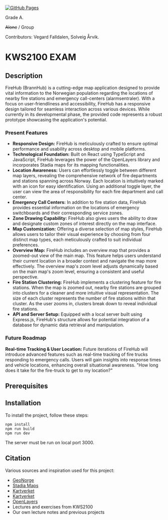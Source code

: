 [![GitHub Pages](https://img.shields.io/badge/Exam%20Map-Deployed-blue)](https://kristiania-kws2100-2024.github.io/kws2100-exam-kath0809/)

Grade A.

~~Alone~~ / Group

Contributors: Vegard Falldalen, Solveig Årvik.

# KWS2100 EXAM

## Description

FireHub (BrannHub) is a cutting-edge map application designed to provide vital information to the Norwegian population
regarding
the locations of nearby fire stations and emergency call-centers (alarmsentraler). With a focus on user-friendliness and
accessibility,
FireHub has a responsive design tailored for seamless interaction across various devices. While currently in its
developmental phase, the provided code represents a robust prototype showcasing the application's potential.

### Present Features

- **Responsive Design:** FireHub is meticulously crafted to ensure optimal performance and usability across desktop and
  mobile platforms.
- **Technological Foundation:** Built on React using TypeScript and JavaScript, FireHub leverages the power of the
  OpenLayers library and incorporates Stadia maps for its mapping functionalities.
- **Location Awareness:** Users can effortlessly toggle between different map layers, revealing the comprehensive
  network of fire departments and stations spanning across Norway. Each location is intuitively marked with an icon for
  easy identification. Using an additional toggle layer, the user can view the area of responsibility for each fire
  department and call center.
- **Emergency Call Centers:** In addition to fire station data, FireHub provides essential information on the locations
  of emergency switchboards and their corresponding service zones.
- **Zone Drawing Capability:** FireHub also gives users the ability to draw and designate custom zones of interest
  directly on the map interface.
- **Map Customization:** Offering a diverse selection of map styles, FireHub allows users to tailor their visual
  experience by choosing from four distinct map types, each meticulously crafted to suit individual preferences.
- **Overview Map:** FireHub includes an overview map that provides a zoomed-out view of the main map. This feature helps
  users understand their current location in a broader context and navigate the map more effectively. The overview map's
  zoom level adjusts dynamically based on the main map's zoom level, ensuring a consistent and useful perspective.
- **Fire Station Clustering:** FireHub implements a clustering feature for fire stations. When the map is zoomed out,
  nearby fire stations are grouped into clusters for a cleaner and more intuitive visual representation. The size of
  each cluster represents the number of fire stations within that cluster. As the user zooms in, clusters break down to
  reveal individual fire stations.
- **API and Server Setup:** Equipped with a local server built using Express.js, FireHub's structure allows for
  potential
  integration of a database for dynamic data retrieval and manipulation.

### Future Roadmap

**Real-time Tracking & User Location:** Future iterations of FireHub will introduce advanced features such as
real-time tracking of fire trucks responding to emergency calls. Users will gain insights into response times and
vehicle locations, enhancing overall situational awareness. "How long does it take for the fire-truck to get to my
location?"

## Prerequisites

## Installation

To install the project, follow these steps:

    npm install
    npm run build
    npm run dev

The server must be run on local port 3000.

## Citation

Various sources and inspiration used for this project:

- [GeoNorge](https://www.geonorge.no/)
- [Stadia Maps](https://stadiamaps.com/)
- [Kartverket](https://kart.dsb.no/)
- [Kartverket](https://www.kartverket.no/)
- [OpenLayers](https://openlayers.org/)
- Lectures and exercises from KWS2100
- Our own lecture notes and previous projects
